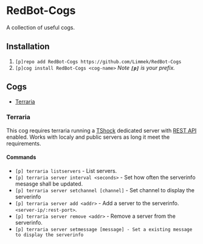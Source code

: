 # RedBot-Cogs

A collection of useful cogs.

## Installation

1. ``[p]repo add RedBot-Cogs https://github.com/Limmek/RedBot-Cogs``
2. ``[p]cog install RedBot-Cogs <cog-name>``
*Note **``[p]``** is your prefix.*

## Cogs

* [Terraria](https://github.com/Limmek/RedBot-Cogs/tree/master/terraria)

### Terraria

This cog requires terraria running a [TShock](https://github.com/Pryaxis/TShock) dedicated server with [REST API](https://tshock.readme.io/reference#rest-api-endpoints) enabled.
Works with localy and public servers as long it meet the requirements.

#### Commands

* ``[p] terraria listservers`` - List servers.
* ``[p] terraria server interval <seconds>`` - Set how often the serverinfo mesasge shall be updated.
* ``[p] terraria server setchannel [channel]`` - Set channel to display the serverinfo
* ``[p] terraria server add <addr>`` - Add a server to the serverinfo. ``<server-ip/:rest-port>``.
* ``[p] terraria server remove <addr>`` - Remove a server from the serverinfo.
* ``[p] terraria server setmessage [message] - Set a existing message to display the serverinfo``
